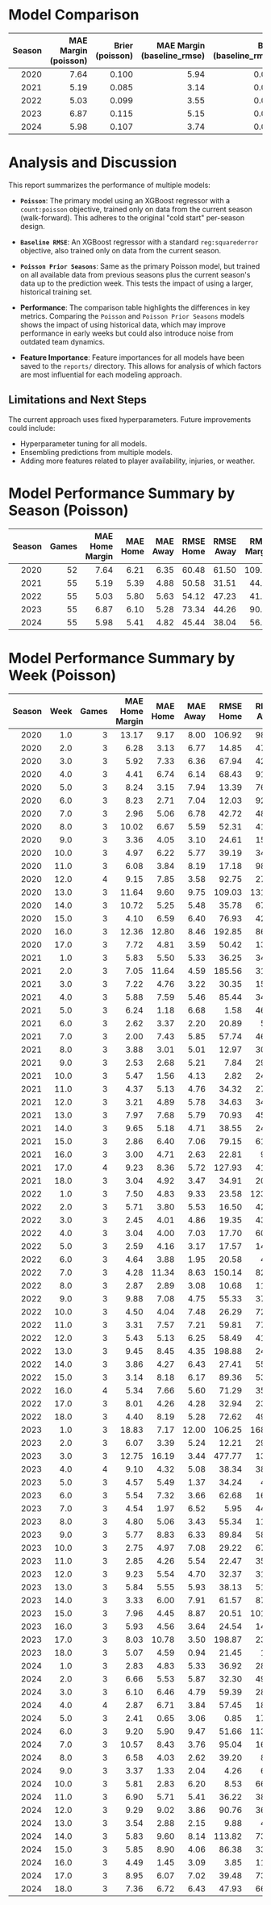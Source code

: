 # Model Comparison

| Season | MAE Margin (poisson) | Brier (poisson) | MAE Margin (baseline_rmse) | Brier (baseline_rmse) | MAE Margin (poisson_prior_seasons) | Brier (poisson_prior_seasons) |
|---:|---:|---:|---:|---:|---:|---:|
| 2020 | 7.64 | 0.100 | 5.94 | 0.081 | 7.22 | 0.090 |
| 2021 | 5.19 | 0.085 | 3.14 | 0.062 | 5.02 | 0.086 |
| 2022 | 5.03 | 0.099 | 3.55 | 0.080 | 4.68 | 0.098 |
| 2023 | 6.87 | 0.115 | 5.15 | 0.094 | 5.96 | 0.092 |
| 2024 | 5.98 | 0.107 | 3.74 | 0.085 | 5.46 | 0.096 |



# Analysis and Discussion

This report summarizes the performance of multiple models:
- **`Poisson`**: The primary model using an XGBoost regressor with a `count:poisson` objective, trained only on data from the current season (walk-forward). This adheres to the original "cold start" per-season design.
- **`Baseline RMSE`**: An XGBoost regressor with a standard `reg:squarederror` objective, also trained only on data from the current season.
- **`Poisson Prior Seasons`**: Same as the primary Poisson model, but trained on all available data from previous seasons plus the current season's data up to the prediction week. This tests the impact of using a larger, historical training set.

- **Performance**: The comparison table highlights the differences in key metrics. Comparing the `Poisson` and `Poisson Prior Seasons` models shows the impact of using historical data, which may improve performance in early weeks but could also introduce noise from outdated team dynamics.
- **Feature Importance**: Feature importances for all models have been saved to the `reports/` directory. This allows for analysis of which factors are most influential for each modeling approach.

## Limitations and Next Steps
The current approach uses fixed hyperparameters. Future improvements could include:
- Hyperparameter tuning for all models.
- Ensembling predictions from multiple models.
- Adding more features related to player availability, injuries, or weather.



# Model Performance Summary by Season (Poisson)

| Season | Games | MAE Home Margin | MAE Home | MAE Away | RMSE Home | RMSE Away | RMSE Margin | MAE Margin | Brier Score WP |
|---:|---:|---:|---:|---:|---:|---:|---:|---:|---:|
| 2020 | 52 | 7.64 | 6.21 | 6.35 | 60.48 | 61.50 | 109.00 | 7.64 | 0.100 |
| 2021 | 55 | 5.19 | 5.39 | 4.88 | 50.58 | 31.51 | 44.10 | 5.19 | 0.085 |
| 2022 | 55 | 5.03 | 5.80 | 5.63 | 54.12 | 47.23 | 41.36 | 5.03 | 0.099 |
| 2023 | 55 | 6.87 | 6.10 | 5.28 | 73.34 | 44.26 | 90.96 | 6.87 | 0.115 |
| 2024 | 55 | 5.98 | 5.41 | 4.82 | 45.44 | 38.04 | 56.35 | 5.98 | 0.107 |



# Model Performance Summary by Week (Poisson)

| Season | Week | Games | MAE Home Margin | MAE Home | MAE Away | RMSE Home | RMSE Away | RMSE Margin | MAE Margin | Brier Score WP |
|---:|---:|---:|---:|---:|---:|---:|---:|---:|---:|---:|
| 2020 | 1.0 | 3 | 13.17 | 9.17 | 8.00 | 106.92 | 98.67 | 306.92 | 13.17 | 0.223 |
| 2020 | 2.0 | 3 | 6.28 | 3.13 | 6.77 | 14.85 | 47.65 | 46.63 | 6.28 | 0.087 |
| 2020 | 3.0 | 3 | 5.92 | 7.33 | 6.36 | 67.94 | 42.68 | 40.50 | 5.92 | 0.114 |
| 2020 | 4.0 | 3 | 4.41 | 6.74 | 6.14 | 68.43 | 91.83 | 22.00 | 4.41 | 0.045 |
| 2020 | 5.0 | 3 | 8.24 | 3.15 | 7.94 | 13.39 | 76.42 | 102.55 | 8.24 | 0.086 |
| 2020 | 6.0 | 3 | 8.23 | 2.71 | 7.04 | 12.03 | 92.02 | 101.45 | 8.23 | 0.133 |
| 2020 | 7.0 | 3 | 2.96 | 5.06 | 6.78 | 42.72 | 48.57 | 9.51 | 2.96 | 0.193 |
| 2020 | 8.0 | 3 | 10.02 | 6.67 | 5.59 | 52.31 | 41.10 | 120.45 | 10.02 | 0.228 |
| 2020 | 9.0 | 3 | 3.36 | 4.05 | 3.10 | 24.61 | 15.47 | 25.27 | 3.36 | 0.095 |
| 2020 | 10.0 | 3 | 4.97 | 6.22 | 5.77 | 39.19 | 34.72 | 49.34 | 4.97 | 0.043 |
| 2020 | 11.0 | 3 | 6.08 | 3.84 | 8.19 | 17.18 | 98.42 | 54.91 | 6.08 | 0.141 |
| 2020 | 12.0 | 4 | 9.15 | 7.85 | 3.58 | 92.75 | 27.86 | 169.82 | 9.15 | 0.048 |
| 2020 | 13.0 | 3 | 11.64 | 9.60 | 9.75 | 109.03 | 131.68 | 312.90 | 11.64 | 0.062 |
| 2020 | 14.0 | 3 | 10.72 | 5.25 | 5.48 | 35.78 | 67.06 | 178.94 | 10.72 | 0.020 |
| 2020 | 15.0 | 3 | 4.10 | 6.59 | 6.40 | 76.93 | 42.92 | 19.74 | 4.10 | 0.103 |
| 2020 | 16.0 | 3 | 12.36 | 12.80 | 8.46 | 192.85 | 86.33 | 172.79 | 12.36 | 0.045 |
| 2020 | 17.0 | 3 | 7.72 | 4.81 | 3.59 | 50.42 | 13.29 | 98.92 | 7.72 | 0.059 |
| 2021 | 1.0 | 3 | 5.83 | 5.50 | 5.33 | 36.25 | 34.67 | 72.25 | 5.83 | 0.223 |
| 2021 | 2.0 | 3 | 7.05 | 11.64 | 4.59 | 185.56 | 31.24 | 65.99 | 7.05 | 0.035 |
| 2021 | 3.0 | 3 | 7.22 | 4.76 | 3.22 | 30.35 | 15.10 | 55.56 | 7.22 | 0.027 |
| 2021 | 4.0 | 3 | 5.88 | 7.59 | 5.46 | 85.44 | 34.09 | 37.22 | 5.88 | 0.097 |
| 2021 | 5.0 | 3 | 6.24 | 1.18 | 6.68 | 1.58 | 46.73 | 45.73 | 6.24 | 0.053 |
| 2021 | 6.0 | 3 | 2.62 | 3.37 | 2.20 | 20.89 | 5.15 | 10.11 | 2.62 | 0.116 |
| 2021 | 7.0 | 3 | 2.00 | 7.43 | 5.85 | 57.74 | 46.86 | 6.75 | 2.00 | 0.102 |
| 2021 | 8.0 | 3 | 3.88 | 3.01 | 5.01 | 12.97 | 30.60 | 25.59 | 3.88 | 0.129 |
| 2021 | 9.0 | 3 | 2.53 | 2.68 | 5.21 | 7.84 | 29.26 | 7.24 | 2.53 | 0.143 |
| 2021 | 10.0 | 3 | 5.47 | 1.56 | 4.13 | 2.82 | 24.29 | 35.94 | 5.47 | 0.041 |
| 2021 | 11.0 | 3 | 4.37 | 5.13 | 4.76 | 34.32 | 27.83 | 20.39 | 4.37 | 0.046 |
| 2021 | 12.0 | 3 | 3.21 | 4.89 | 5.78 | 34.63 | 34.14 | 16.45 | 3.21 | 0.065 |
| 2021 | 13.0 | 3 | 7.97 | 7.68 | 5.79 | 70.93 | 45.70 | 100.28 | 7.97 | 0.025 |
| 2021 | 14.0 | 3 | 9.65 | 5.18 | 4.71 | 38.55 | 24.31 | 111.08 | 9.65 | 0.039 |
| 2021 | 15.0 | 3 | 2.86 | 6.40 | 7.06 | 79.15 | 61.70 | 9.77 | 2.86 | 0.145 |
| 2021 | 16.0 | 3 | 3.00 | 4.71 | 2.63 | 22.81 | 9.86 | 10.64 | 3.00 | 0.130 |
| 2021 | 17.0 | 4 | 9.23 | 8.36 | 5.72 | 127.93 | 41.62 | 123.31 | 9.23 | 0.059 |
| 2021 | 18.0 | 3 | 3.04 | 4.92 | 3.47 | 34.91 | 20.72 | 13.17 | 3.04 | 0.060 |
| 2022 | 1.0 | 3 | 7.50 | 4.83 | 9.33 | 23.58 | 123.33 | 60.92 | 7.50 | 0.223 |
| 2022 | 2.0 | 3 | 5.71 | 3.80 | 5.53 | 16.50 | 42.23 | 38.72 | 5.71 | 0.037 |
| 2022 | 3.0 | 3 | 2.45 | 4.01 | 4.86 | 19.35 | 43.35 | 9.15 | 2.45 | 0.081 |
| 2022 | 4.0 | 3 | 3.04 | 4.00 | 7.03 | 17.70 | 60.13 | 14.83 | 3.04 | 0.059 |
| 2022 | 5.0 | 3 | 2.59 | 4.16 | 3.17 | 17.57 | 14.12 | 8.20 | 2.59 | 0.122 |
| 2022 | 6.0 | 3 | 4.64 | 3.88 | 1.95 | 20.58 | 4.53 | 23.83 | 4.64 | 0.068 |
| 2022 | 7.0 | 3 | 4.28 | 11.34 | 8.63 | 150.14 | 82.95 | 20.99 | 4.28 | 0.124 |
| 2022 | 8.0 | 3 | 2.87 | 2.89 | 3.08 | 10.68 | 11.23 | 8.75 | 2.87 | 0.230 |
| 2022 | 9.0 | 3 | 9.88 | 7.08 | 4.75 | 55.33 | 37.95 | 158.02 | 9.88 | 0.062 |
| 2022 | 10.0 | 3 | 4.50 | 4.04 | 7.48 | 26.29 | 72.99 | 22.83 | 4.50 | 0.118 |
| 2022 | 11.0 | 3 | 3.31 | 7.57 | 7.21 | 59.81 | 77.42 | 13.37 | 3.31 | 0.099 |
| 2022 | 12.0 | 3 | 5.43 | 5.13 | 6.25 | 58.49 | 41.80 | 35.77 | 5.43 | 0.182 |
| 2022 | 13.0 | 3 | 9.45 | 8.45 | 4.35 | 198.88 | 24.05 | 144.93 | 9.45 | 0.067 |
| 2022 | 14.0 | 3 | 3.86 | 4.27 | 6.43 | 27.41 | 55.85 | 18.48 | 3.86 | 0.089 |
| 2022 | 15.0 | 3 | 3.14 | 8.18 | 6.17 | 89.36 | 53.92 | 10.41 | 3.14 | 0.082 |
| 2022 | 16.0 | 4 | 5.34 | 7.66 | 5.60 | 71.29 | 35.50 | 36.81 | 5.34 | 0.039 |
| 2022 | 17.0 | 3 | 8.01 | 4.26 | 4.28 | 32.94 | 23.00 | 93.24 | 8.01 | 0.081 |
| 2022 | 18.0 | 3 | 4.40 | 8.19 | 5.28 | 72.62 | 49.59 | 26.75 | 4.40 | 0.033 |
| 2023 | 1.0 | 3 | 18.83 | 7.17 | 12.00 | 106.25 | 168.67 | 382.92 | 18.83 | 0.318 |
| 2023 | 2.0 | 3 | 6.07 | 3.39 | 5.24 | 12.21 | 29.00 | 48.13 | 6.07 | 0.087 |
| 2023 | 3.0 | 3 | 12.75 | 16.19 | 3.44 | 477.77 | 13.16 | 373.70 | 12.75 | 0.069 |
| 2023 | 4.0 | 4 | 9.10 | 4.32 | 5.08 | 38.34 | 38.14 | 134.24 | 9.10 | 0.036 |
| 2023 | 5.0 | 3 | 4.57 | 5.49 | 1.37 | 34.24 | 4.06 | 21.04 | 4.57 | 0.144 |
| 2023 | 6.0 | 3 | 5.54 | 7.32 | 3.66 | 62.68 | 16.67 | 42.01 | 5.54 | 0.112 |
| 2023 | 7.0 | 3 | 4.54 | 1.97 | 6.52 | 5.95 | 44.95 | 27.57 | 4.54 | 0.158 |
| 2023 | 8.0 | 3 | 4.80 | 5.06 | 3.43 | 55.34 | 11.81 | 35.23 | 4.80 | 0.039 |
| 2023 | 9.0 | 3 | 5.77 | 8.83 | 6.33 | 89.84 | 58.03 | 56.49 | 5.77 | 0.166 |
| 2023 | 10.0 | 3 | 2.75 | 4.97 | 7.08 | 29.22 | 67.36 | 9.33 | 2.75 | 0.252 |
| 2023 | 11.0 | 3 | 2.85 | 4.26 | 5.54 | 22.47 | 35.14 | 13.03 | 2.85 | 0.118 |
| 2023 | 12.0 | 3 | 9.23 | 5.54 | 4.70 | 32.37 | 31.82 | 97.25 | 9.23 | 0.036 |
| 2023 | 13.0 | 3 | 5.84 | 5.55 | 5.93 | 38.13 | 51.75 | 39.78 | 5.84 | 0.116 |
| 2023 | 14.0 | 3 | 3.33 | 6.00 | 7.91 | 61.57 | 87.36 | 13.13 | 3.33 | 0.150 |
| 2023 | 15.0 | 3 | 7.96 | 4.45 | 8.87 | 20.51 | 101.72 | 93.61 | 7.96 | 0.056 |
| 2023 | 16.0 | 3 | 5.93 | 4.56 | 3.64 | 24.54 | 14.10 | 51.34 | 5.93 | 0.151 |
| 2023 | 17.0 | 3 | 8.03 | 10.78 | 3.50 | 198.87 | 23.35 | 157.19 | 8.03 | 0.054 |
| 2023 | 18.0 | 3 | 5.07 | 4.59 | 0.94 | 21.45 | 1.62 | 26.79 | 5.07 | 0.041 |
| 2024 | 1.0 | 3 | 2.83 | 4.83 | 5.33 | 36.92 | 28.67 | 10.92 | 2.83 | 0.128 |
| 2024 | 2.0 | 3 | 6.66 | 5.53 | 5.87 | 32.30 | 49.12 | 72.92 | 6.66 | 0.060 |
| 2024 | 3.0 | 3 | 6.10 | 6.46 | 4.79 | 59.39 | 28.05 | 44.38 | 6.10 | 0.084 |
| 2024 | 4.0 | 4 | 2.87 | 6.71 | 3.84 | 57.45 | 18.61 | 12.61 | 2.87 | 0.217 |
| 2024 | 5.0 | 3 | 2.41 | 0.65 | 3.06 | 0.85 | 17.63 | 10.74 | 2.41 | 0.132 |
| 2024 | 6.0 | 3 | 9.20 | 5.90 | 9.47 | 51.66 | 113.88 | 97.42 | 9.20 | 0.029 |
| 2024 | 7.0 | 3 | 10.57 | 8.43 | 3.76 | 95.04 | 16.82 | 115.34 | 10.57 | 0.001 |
| 2024 | 8.0 | 3 | 6.58 | 4.03 | 2.62 | 39.20 | 8.30 | 68.82 | 6.58 | 0.079 |
| 2024 | 9.0 | 3 | 3.37 | 1.33 | 2.04 | 4.26 | 6.69 | 14.62 | 3.37 | 0.188 |
| 2024 | 10.0 | 3 | 5.81 | 2.83 | 6.20 | 8.53 | 66.27 | 51.99 | 5.81 | 0.083 |
| 2024 | 11.0 | 3 | 6.90 | 5.71 | 5.41 | 36.22 | 38.17 | 107.45 | 6.90 | 0.156 |
| 2024 | 12.0 | 3 | 9.29 | 9.02 | 3.86 | 90.76 | 36.99 | 93.97 | 9.29 | 0.107 |
| 2024 | 13.0 | 3 | 3.54 | 2.88 | 2.15 | 9.88 | 4.66 | 13.39 | 3.54 | 0.240 |
| 2024 | 14.0 | 3 | 5.83 | 9.60 | 8.14 | 113.82 | 73.08 | 53.16 | 5.83 | 0.121 |
| 2024 | 15.0 | 3 | 5.85 | 8.90 | 4.06 | 86.38 | 33.35 | 39.40 | 5.85 | 0.042 |
| 2024 | 16.0 | 3 | 4.49 | 1.45 | 3.09 | 3.85 | 11.37 | 20.20 | 4.49 | 0.037 |
| 2024 | 17.0 | 3 | 8.95 | 6.07 | 7.02 | 39.48 | 73.37 | 140.86 | 8.95 | 0.075 |
| 2024 | 18.0 | 3 | 7.36 | 6.72 | 6.43 | 47.93 | 66.20 | 60.74 | 7.36 | 0.109 |